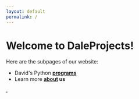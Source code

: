 ```yaml
---
layout: default
permalink: /
---
```


<div class="home">

  <h1 class="page-heading">Welcome to DaleProjects!</h1>
  <p>Here are the subpages of our website:</p>         
  <ul>
  <li>David's Python <b><a href="/programs">programs</a></b></li>
  <li>Learn more <b><a href="/about">about</a> us</b></li>
  </ul>

<a href="https://daleprojects.github.io/secret/" class="gaster">.</a>

<!--
  <ul class="post-list">
    {% for post in site.posts %}
      <li>
        <span class="post-meta">{{ post.date | date: "%b %-d, %Y" }}</span>

        <h2>
          <a class="post-link" href="{{ post.url | prepend: site.baseurl }}">{{ post.title }}</a>
        </h2>
      </li>
    {% endfor %}
  </ul>

  <p class="rss-subscribe">subscribe <a href="{{ "/feed.xml" | prepend: site.baseurl }}">via RSS</a></p>
-->
</div>

